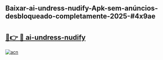 ## Baixar-ai-undress-nudify-Apk-sem-anúncios-desbloqueado-completamente-2025-#4x9ae

# <h2><a href="https://ainizakaria.my?title=ai-undress-nudify&ref=22M">🔗👉 🔴 ai-undress-nudify</a></h2>

[![acn](https://github.com/user-attachments/assets/0f9c940e-d8b0-45ae-aac7-cd30a18b3e1c)](https://ainizakaria.my?title=ai-undress-nudify&ref=22M)

